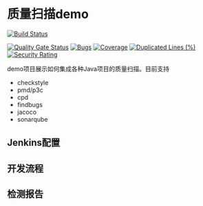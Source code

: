 质量扫描demo
===========
[![Build Status](http://jenkins.sz-shuwei.com/buildStatus/icon?job=code-quality-verify-demo)](http://jenkins.sz-shuwei.com/job/code-quality-verify-demo/)

[![Quality Gate Status](http://sonar.compass.sz-shuwei.com/api/project_badges/measure?project=bigdata%3ADemo%3Acode-quality-verify-demo&metric=alert_status)](http://sonar.compass.sz-shuwei.com/dashboard?id=bigdata%3ADemo%3Acode-quality-verify-demo)
[![Bugs](http://sonar.compass.sz-shuwei.com/api/project_badges/measure?project=bigdata%3ADemo%3Acode-quality-verify-demo&metric=bugs)](http://sonar.compass.sz-shuwei.com/dashboard?id=bigdata%3ADemo%3Acode-quality-verify-demo)
[![Coverage](http://sonar.compass.sz-shuwei.com/api/project_badges/measure?project=bigdata%3ADemo%3Acode-quality-verify-demo&metric=coverage)](http://sonar.compass.sz-shuwei.com/dashboard?id=bigdata%3ADemo%3Acode-quality-verify-demo)
[![Duplicated Lines (%)](http://sonar.compass.sz-shuwei.com/api/project_badges/measure?project=bigdata%3ADemo%3Acode-quality-verify-demo&metric=duplicated_lines_density)](http://sonar.compass.sz-shuwei.com/dashboard?id=bigdata%3ADemo%3Acode-quality-verify-demo)
[![Security Rating](http://sonar.compass.sz-shuwei.com/api/project_badges/measure?project=bigdata%3ADemo%3Acode-quality-verify-demo&metric=security_rating)](http://sonar.compass.sz-shuwei.com/dashboard?id=bigdata%3ADemo%3Acode-quality-verify-demo)







demo项目展示如何集成各种Java项目的质量扫描。目前支持

- checkstyle
- pmd/p3c
- cpd
- findbugs
- jacoco
- sonarqube

## Jenkins配置


## 开发流程


## 检测报告




